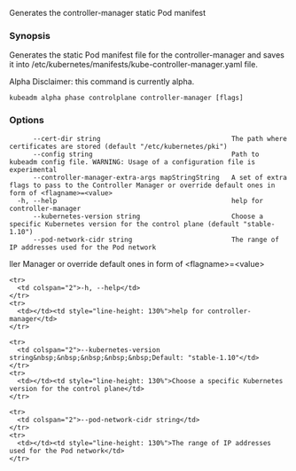 
Generates the controller-manager static Pod manifest

### Synopsis

Generates the static Pod manifest file for the controller-manager and saves it into /etc/kubernetes/manifests/kube-controller-manager.yaml file. 

Alpha Disclaimer: this command is currently alpha.

```
kubeadm alpha phase controlplane controller-manager [flags]
```

### Options

```
      --cert-dir string                                 The path where certificates are stored (default "/etc/kubernetes/pki")
      --config string                                   Path to kubeadm config file. WARNING: Usage of a configuration file is experimental
      --controller-manager-extra-args mapStringString   A set of extra flags to pass to the Controller Manager or override default ones in form of <flagname>=<value>
  -h, --help                                            help for controller-manager
      --kubernetes-version string                       Choose a specific Kubernetes version for the control plane (default "stable-1.10")
      --pod-network-cidr string                         The range of IP addresses used for the Pod network
```

ller Manager or override default ones in form of &lt;flagname&gt;=&lt;value&gt;</td>
    </tr>

    <tr>
      <td colspan="2">-h, --help</td>
    </tr>
    <tr>
      <td></td><td style="line-height: 130%">help for controller-manager</td>
    </tr>

    <tr>
      <td colspan="2">--kubernetes-version string&nbsp;&nbsp;&nbsp;&nbsp;&nbsp;Default: "stable-1.10"</td>
    </tr>
    <tr>
      <td></td><td style="line-height: 130%">Choose a specific Kubernetes version for the control plane</td>
    </tr>

    <tr>
      <td colspan="2">--pod-network-cidr string</td>
    </tr>
    <tr>
      <td></td><td style="line-height: 130%">The range of IP addresses used for the Pod network</td>
    </tr>

  </tbody>
</table>



